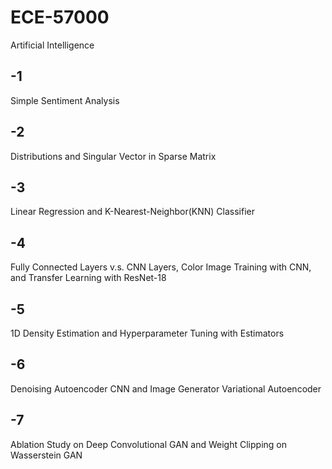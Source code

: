 # ECE-57000
Artificial Intelligence

## -1
Simple Sentiment Analysis

## -2
Distributions and Singular Vector in Sparse Matrix

## -3
Linear Regression and K-Nearest-Neighbor(KNN) Classifier

## -4
Fully Connected Layers v.s. CNN Layers, Color Image Training with CNN, and Transfer Learning with ResNet-18

## -5
1D Density Estimation and Hyperparameter Tuning with Estimators

## -6
Denoising Autoencoder CNN and Image Generator Variational Autoencoder

## -7
Ablation Study on Deep Convolutional GAN and Weight Clipping on Wasserstein GAN

